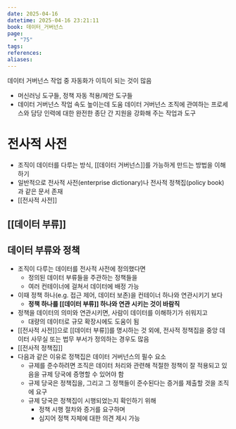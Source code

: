 ```yaml
---
date: 2025-04-16
datetime: 2025-04-16 23:21:11
book: 데이터_거버넌스
page:
  - "75"
tags: 
references: 
aliases:
---
```

데이터 거버넌스 작업 중 자동화가 이득이 되는 것이 많음
- 머신러닝 도구들, 정책 자동 적용/제안 도구들
- 데이터 거버넌스 작업 속도 높이는데 도움
데이터 거버넌스 조직에 관여하는 프로세스와 담당 인력에 대한 완전한 종단 간 지원을 강화해 주는 작업과 도구


# 전사적 사전
- 조직이 데이터를 다루는 방식, [[데이터 거버넌스]]를 가능하게 만드는 방법을 이해하기
- 일반적으로 전사적 사전(enterprise dictionary)나 전사적 정책집(policy book)과 같은 문서 존재
- [[전사적 사전]]

## [[데이터 부류]]

## 데이터 부류와 정책
- 조직이 다루는 데이터를 전사적 사전에 정의했다면
	- 정의된 데이터 부류들을 주관하는 정책들을
	- 여러 컨테이너에 걸쳐서 데이터에 배정 가능
- 이때 정책 하나(e.g. 접근 제어, 데이터 보존)을 컨테이너 하나와 연관시키기 보다
	- **정책 하나를 [[데이터 부류]] 하나와 연관 시키는 것이 바람직**
- 정책을 데이터의 의미와 연관시키면, 사람이 데이터를 이해하기가 쉬워지고
	- 대량의 데이터로 규모 확장시에도 도움이 됨
- [[전사적 사전]]으로 [[데이터 부류]]를 명시하는 것 외에, 전사적 정책집을 중앙 데이터 사무실 또는 법무 부서가 정의하는 경우도 많음
- [[전사적 정책집]]
- 다음과 같은 이유로 정책집은 데이터 거버넌스의 필수 요소
	- 규제를 준수하려면 조직은 데이터 처리와 관련해 적절한 정책이 잘 적용되고 있음을 규제 당국에 증명할 수 있어야 함
	- 규제 당국은 정책집을, 그리고 그 정책들이 준수된다는 증거를 제출할 것을 조직에 요구
	- 규제 당국은 정책집이 시행되었는지 확인하기 위해
		- 정책 시행 절차와 증거를 요구하며
		- 심지어 정책 자체에 대한 의견 제시 가능

